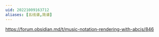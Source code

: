 ```yaml
---
uid: 20221009163712
aliases: [五线谱,简谱]
---
```

https://forum.obsidian.md/t/music-notation-rendering-with-abcjs/846